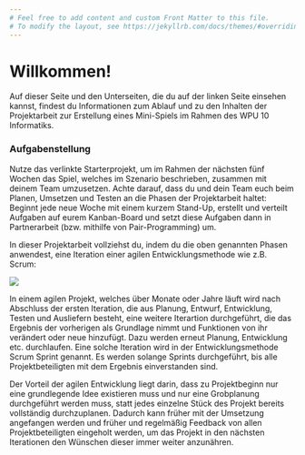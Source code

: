 ```yaml
---
# Feel free to add content and custom Front Matter to this file.
# To modify the layout, see https://jekyllrb.com/docs/themes/#overriding-theme-defaults
---
```


# Willkommen!

Auf dieser Seite und den Unterseiten, die du auf der linken Seite einsehen kannst, findest du Informationen zum Ablauf und zu den Inhalten der Projektarbeit zur Erstellung eines Mini-Spiels im Rahmen des WPU 10 Informatiks.

### Aufgabenstellung

Nutze das verlinkte Starterprojekt, um im Rahmen der nächsten fünf Wochen das Spiel, welches im Szenario beschrieben, zusammen mit deinem Team umzusetzen. Achte darauf, dass du und dein Team euch beim Planen, Umsetzen und Testen an die Phasen der Projektarbeit haltet: Beginnt jede neue Woche mit einem kurzem Stand-Up, erstellt und verteilt Aufgaben auf eurem Kanban-Board und setzt diese Aufgaben dann in Partnerarbeit (bzw. mithilfe von Pair-Programming) um.

In dieser Projektarbeit vollziehst du, indem du die oben genannten Phasen anwendest, eine Iteration einer agilen Entwicklungsmethode wie z.B. Scrum:

<img src="https://www.scnsoft.de/blog-pictures/softwareentwicklung/modelle-der-softwareentwicklung/6-scrum-.png">

In einem agilen Projekt, welches über Monate oder Jahre läuft wird nach Abschluss der ersten Iteration, die aus Planung, Entwurf, Entwicklung, Testen und Ausliefern besteht, eine weitere Iterartion durchgeführt, die das Ergebnis der vorherigen als Grundlage nimmt und Funktionen von ihr verändert oder neue hinzufügt. Dazu werden erneut Planung, Entwicklung etc. durchlaufen. Eine solche Iteration wird in der Entwicklungsmethode Scrum Sprint genannt. Es werden solange Sprints durchgeführt, bis alle Projektbeteiligten mit dem Ergebnis einverstanden sind.

Der Vorteil der agilen Entwicklung liegt darin, dass zu Projektbeginn nur eine grundlegende Idee existieren muss und nur eine Grobplanung durchgeführt werden muss, statt jedes einzelne Stück des Projekt bereits vollständig durchzuplanen. Dadurch kann früher mit der Umsetzung angefangen werden und früher und regelmäßig Feedback von allen Projektbeteiligten eingeholt werden, um das Projekt in den nächsten Iterationen den Wünschen dieser immer weiter anzunähren.




